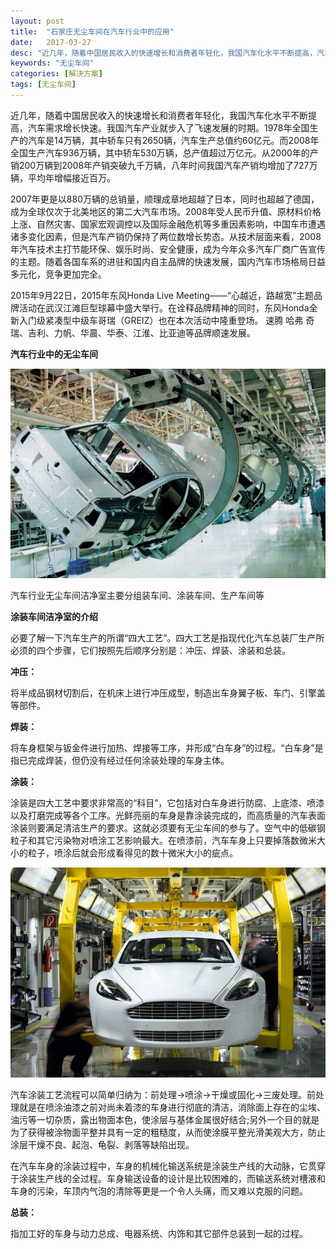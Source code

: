 ```yaml
---
layout: post
title:  "石家庄无尘车间在汽车行业中的应用"
date:   2017-03-27
desc: "近几年，随着中国居民收入的快速增长和消费者年轻化，我国汽车化水平不断提高，汽车需求增长快速。我国汽车产业就步入了飞速发展的时期。1978年全国生产的汽车是14万辆，其中轿车只有2650辆，汽车生产总值约60亿元。而2008年全国生产汽车936万辆，其中轿车530万辆，总产值超过万亿元。从2000年的产销200万辆到2008年产销突破九千万辆，八年时间我国汽车产销均增加了727万辆，平均年增幅接近百万。"
keywords: "无尘车间"
categories: [解决方案]
tags: [无尘车间]
---
```


近几年，随着中国居民收入的快速增长和消费者年轻化，我国汽车化水平不断提高，汽车需求增长快速。我国汽车产业就步入了飞速发展的时期。1978年全国生产的汽车是14万辆，其中轿车只有2650辆，汽车生产总值约60亿元。而2008年全国生产汽车936万辆，其中轿车530万辆，总产值超过万亿元。从2000年的产销200万辆到2008年产销突破九千万辆，八年时间我国汽车产销均增加了727万辆，平均年增幅接近百万。
 
2007年更是以880万辆的总销量，顺理成章地超越了日本，同时也超越了德国，成为全球仅次于北美地区的第二大汽车市场。2008年受人民币升值、原材料价格上涨、自然灾害、国家宏观调控以及国际金融危机等多重因素影响，中国车市遭遇诸多变化因素，但是汽车产销仍保持了两位数增长势态。从技术层面来看，2008年汽车技术主打节能环保、娱乐时尚、安全健康，成为今年众多汽车厂商广告宣传的主题。随着各国车系的进驻和国内自主品牌的快速发展，国内汽车市场格局日益多元化，竞争更加完全。

2015年9月22日，2015年东风Honda Live Meeting——“心越近，路越宽”主题品牌活动在武汉江滩巨型球幕中盛大举行。在诠释品牌精神的同时，东风Honda全新入门级紧凑型中级车哥瑞（GREIZ）也在本次活动中隆重登场。 速腾 哈弗 奇瑞、吉利、力帆、华晨、华泰、江淮、比亚迪等品牌顺速发展。

**汽车行业中的无尘车间**

![汽车行业的发展离不开无尘车间洁净室](/static/img/2017/03/2701.jpg)
 
汽车行业无尘车间洁净室主要分组装车间、涂装车间、生产车间等
 
**涂装车间洁净室的介绍**

必要了解一下汽车生产的所谓“四大工艺”。四大工艺是指现代化汽车总装厂生产所必须的四个步骤，它们按照先后顺序分别是：冲压、焊装、涂装和总装。

**冲压：**

将半成品钢材切割后，在机床上进行冲压成型，制造出车身翼子板、车门、引擎盖等部件。

**焊装：**

将车身框架与钣金件进行加热、焊接等工序，并形成“白车身”的过程。“白车身”是指已完成焊装，但仍没有经过任何涂装处理的车身主体。
 
**涂装：**

涂装是四大工艺中要求非常高的“科目”，它包括对白车身进行防腐、上底漆、喷漆以及打磨完成等各个工序。光鲜亮丽的车身是靠涂装完成的，而高质量的汽车表面涂装则要满足清洁生产的要求。这就必须要有无尘车间的参与了。空气中的低碳钢粒子和其它污染物对喷涂工艺影响最大。在喷漆前，汽车车身上只要掉落数微米大小的粒子，喷涂后就会形成看得见的数十微米大小的疵点。

![无尘车间应用](/static/img/2017/03/2702.jpg)

汽车涂装工艺流程可以简单归纳为：前处理→喷涂→干燥或固化→三废处理。前处理就是在喷涂油漆之前对尚未着漆的车身进行彻底的清洁，消除面上存在的尘埃、油污等一切杂质，露出物面本色，使涂层与基体金属很好结合;另外一个目的就是为了获得被涂物面平整并具有一定的粗糙度，从而使涂膜平整光滑美观大方，防止涂层干燥不良、起泡、龟裂、剥落等缺陷出现。

在汽车车身的涂装过程中，车身的机械化输送系统是涂装生产线的大动脉，它贯穿于涂装生产线的全过程。车身输送设备的设计是比较困难的，而输送系统对槽液和车身的污染，车顶内气泡的清除等更是一个令人头痛，而又难以克服的问题。
 
**总装：**

指加工好的车身与动力总成、电器系统、内饰和其它部件总装到一起的过程。
